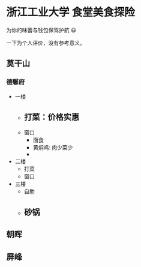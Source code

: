 # 浙江工业大学 食堂美食探险

为你的味蕾与钱包保驾护航 :smiley:

一下为个人评价，没有参考意义。

## 莫干山

### 德馨府

-   一楼
    -   打菜：价格实惠
        -   
    -   窗口
        -   面食
        -   黄焖鸡: 肉少菜少
        -   
-   二楼
    -   打菜
    -   窗口
-   三楼
    -   自助
    -   砂锅
        -   

## 朝晖

## 屏峰



